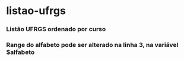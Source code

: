 # listao-ufrgs
### Listão UFRGS ordenado por curso
### Range do alfabeto pode ser alterado na linha 3, na variável $alfabeto
